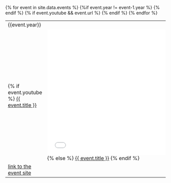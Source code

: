 <table>
    {% for event in site.data.events %}
    {%if event.year != event-1.year %}
    <tr>
        <td>{{event.year}}</td>
    </tr>
    {% endif %}
    <tr>
        <td>
            {% if event.youtube %}
                <a href="{{ event.youtube }}">{{ event.title }}</a></td>
                <td><iframe width="700" height="394" src="{{ event.embed }}" frameborder="0" allow="accelerometer; autoplay; clipboard-write; encrypted-media; gyroscope; picture-in-picture" allowfullscreen></iframe>
            {% else %}
                <a href="{{ event.url }}">{{ event.title }}</a>
            {% endif %}        
        </td>
    </tr>
    <tr>
        {% if event.youtube && event.url %}
            <td><a href="{{event.url}}">link to the event site</a></td>
        {% endif %}
    </tr>
    {% endfor %}
</table>